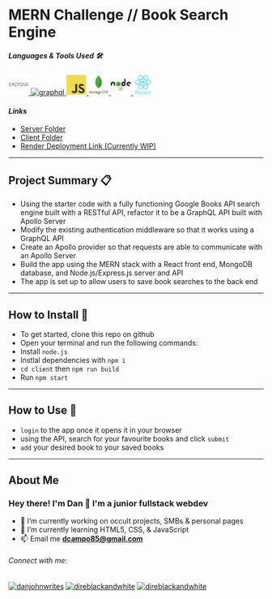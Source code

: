 # MERN Challenge // Book Search Engine

##### _Languages & Tools Used_ 🛠
<p align="left"> <a href="https://expressjs.com" target="_blank" rel="noreferrer"> <img src="https://raw.githubusercontent.com/devicons/devicon/master/icons/express/express-original-wordmark.svg" alt="express" width="40" height="40"/> </a> <a href="https://graphql.org" target="_blank" rel="noreferrer"> <img src="https://www.vectorlogo.zone/logos/graphql/graphql-icon.svg" alt="graphql" width="40" height="40"/> </a> <a href="https://developer.mozilla.org/en-US/docs/Web/JavaScript" target="_blank" rel="noreferrer"> <img src="https://raw.githubusercontent.com/devicons/devicon/master/icons/javascript/javascript-original.svg" alt="javascript" width="40" height="40"/> </a> <a href="https://www.mongodb.com/" target="_blank" rel="noreferrer"> <img src="https://raw.githubusercontent.com/devicons/devicon/master/icons/mongodb/mongodb-original-wordmark.svg" alt="mongodb" width="40" height="40"/> </a> <a href="https://nodejs.org" target="_blank" rel="noreferrer"> <img src="https://raw.githubusercontent.com/devicons/devicon/master/icons/nodejs/nodejs-original-wordmark.svg" alt="nodejs" width="40" height="40"/> </a> <a href="https://reactjs.org/" target="_blank" rel="noreferrer"> <img src="https://raw.githubusercontent.com/devicons/devicon/master/icons/react/react-original-wordmark.svg" alt="react" width="40" height="40"/> </a> </p>

#### _Links_
* <a href="https://github.com/F3N215/MERN-BookSearch/tree/main/server">Server Folder</a>
* <a href="https://github.com/F3N215/MERN-BookSearch/tree/main/client">Client Folder</a>
* <a href="https://mern-booksearch2.onrender.com">Render Deployment Link (Currently WIP)</a>

-----
## Project Summary 📋
* Using the starter code with a fully functioning Google Books API search engine built with a RESTful API, refactor it to be a GraphQL API built with Apollo Server
* Modify the existing authentication middleware so that it works using a GraphQL API
* Create an Apollo provider so that requests are able to communicate with an Apollo Server
* Build the app using the MERN stack with a React front end, MongoDB database, and Node.js/Express.js server and API
* The app is set up to allow users to save book searches to the back end

-----
## How to Install 📝  
* To get started, clone this repo on github
* Open your terminal and run the following commands:
* Install `node.js`
* Instlal dependencies with `npm i`
* `cd client` then `npm run build`
* Run `npm start`

-----
## How to Use 📝  
* `login` to the app once it opens it in your browser
* using the API, search for your favourite books and click `submit`
* `add` your desired book to your saved books

-----
## About Me
<h3 align="left">Hey there! I'm Dan 👋 I'm a junior fullstack webdev</h3>

* 🔭 I’m currently working on occult projects, SMBs & personal pages
* 🌱 I’m currently learning HTML5, CSS, & JavaScript
* 📫 Email me **dcampo85@gmail.com**

<h6 align="left">Connect with me:</h6>
<p align="left">
<a href="https://twitter.com/danjohnwrites" target="blank"><img align="center" src="https://raw.githubusercontent.com/rahuldkjain/github-profile-readme-generator/master/src/images/icons/Social/twitter.svg" alt="danjohnwrites" height="30" width="40" /></a>
<a href="https://instagram.com/direblackandwhite" target="blank"><img align="center" src="https://raw.githubusercontent.com/rahuldkjain/github-profile-readme-generator/master/src/images/icons/Social/instagram.svg" alt="direblackandwhite" height="30" width="40" /></a>
<a href="https://instagram.com/direpike" target="blank"><img align="center" src="https://raw.githubusercontent.com/rahuldkjain/github-profile-readme-generator/master/src/images/icons/Social/instagram.svg" alt="direblackandwhite" height="30" width="40" /></a>
</p>

